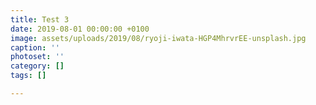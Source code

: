 ```yaml
---
title: Test 3
date: 2019-08-01 00:00:00 +0100
image: assets/uploads/2019/08/ryoji-iwata-HGP4MhrvrEE-unsplash.jpg
caption: ''
photoset: ''
category: []
tags: []

---
```

